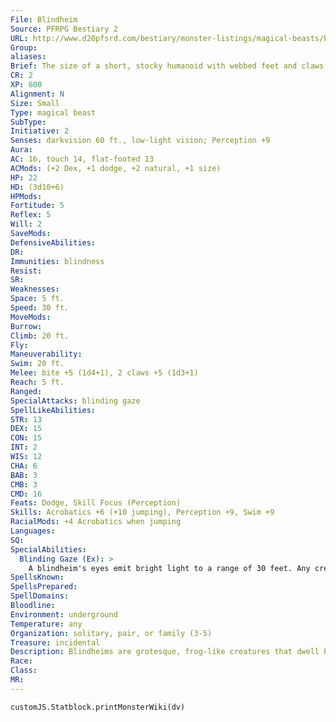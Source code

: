 ```yaml
---
File: Blindheim
Source: PFRPG Bestiary 2
URL: http://www.d20pfsrd.com/bestiary/monster-listings/magical-beasts/blindheim
Group: 
aliases: 
Brief: The size of a short, stocky humanoid with webbed feet and claws, this frog-like creature has glowing white eyes.
CR: 2
XP: 600
Alignment: N
Size: Small
Type: magical beast
SubType: 
Initiative: 2
Senses: darkvision 60 ft., low-light vision; Perception +9
Aura: 
AC: 16, touch 14, flat-footed 13
ACMods: (+2 Dex, +1 dodge, +2 natural, +1 size)
HP: 22
HD: (3d10+6)
HPMods: 
Fortitude: 5
Reflex: 5
Will: 2
SaveMods: 
DefensiveAbilities: 
DR: 
Immunities: blindness
Resist: 
SR: 
Weaknesses: 
Space: 5 ft.
Speed: 30 ft.
MoveMods: 
Burrow: 
Climb: 20 ft.
Fly: 
Maneuverability: 
Swim: 20 ft.
Melee: bite +5 (1d4+1), 2 claws +5 (1d3+1)
Reach: 5 ft.
Ranged: 
SpecialAttacks: blinding gaze
SpellLikeAbilities: 
STR: 13
DEX: 15
CON: 15
INT: 2
WIS: 12
CHA: 6
BAB: 3
CMB: 3
CMD: 16
Feats: Dodge, Skill Focus (Perception)
Skills: Acrobatics +6 (+10 jumping), Perception +9, Swim +9
RacialMods: +4 Acrobatics when jumping
Languages: 
SQ: 
SpecialAbilities:
  Blinding Gaze (Ex): >
    A blindheim's eyes emit bright light to a range of 30 feet. Any creature within the area must make a DC 13 Fortitude save or be blinded for 1 hour. Blindheims can see normally in the light generated by their eyes, which illuminates a 30-foot spread with bright light. Creatures with light blindness or light sensitivity take the normal penalties within 30 feet of a blindheim that is using its blinding gaze. A blindheim can activate or suppress this ability as a free action. This save DC is Constitution-based.
SpellsKnown: 
SpellsPrepared: 
SpellDomains: 
Bloodline: 
Environment: underground
Temperature: any
Organization: solitary, pair, or family (3-5)
Treasure: incidental
Description: Blindheims are grotesque, frog-like creatures that dwell beneath the surface, subsisting on meals of fungi, rodents, and other underground creatures. They live in the darkest, dampest regions of cavernous sprawls, particularly enjoying underground bogs, lakes, rivers, and swamps. Although not aquatic, blindheims are excellent swimmers. They prefer to latch onto branches or rock outcroppings, where they maintain the high ground while in pursuit of food. They use the light from their eyes to attract prey, but go dark when larger creatures approach. A blindheim uses its blinding gaze to disorient both prey and possible threats, then deactivates its gaze to scuttle away in the dark if the threat is too great. In very large caverns inhabited by blindheims, distant areas often flicker from brightly lit to absolutely dark as the creatures feed and flee. Though of animal-level intelligence, blindheims are cunning enough to coordinate their hunting tactics with others of their kind, using one creature to act as a lookout and make hit-and-run attacks with its gaze until its fellows can arrive to help finish off the prey.  Blindheims can convey simple information through gestures and flashes of their lights, and tend to be rather silent in combat, adding an eerie element to battles with them. They cannot be taught to perform humanoidappropriate labors and thus make poor slaves, though the duergar and drow sometimes use them as bait or distractions when raiding. Other races have been known to train these creatures as mobile light sources when going on long underground expeditions.  Stout and thick-skinned, a blindheim is just under 4 feet in height and weighs 150 pounds. A blindheim gives birth to small litters of three or four young. Though gestation can last up to a full year, it only takes about 4 years for a blindheim to mature and become self-reliant, at which point the creatures generally form broods that stick together, only striking out on their own if their brethren have perished. Blindheims can live for up to 25 years.
Race: 
Class: 
MR: 
---
```

```dataviewjs
customJS.Statblock.printMonsterWiki(dv)
```
